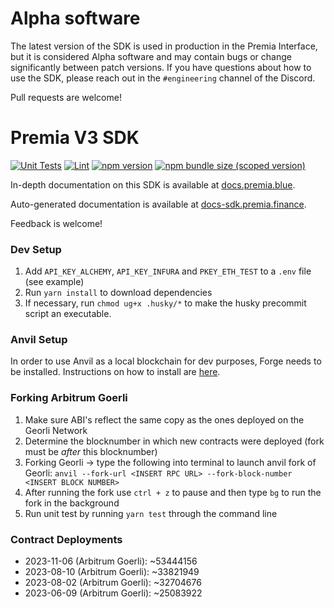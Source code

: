 # Alpha software

The latest version of the SDK is used in production in the Premia Interface,
but it is considered Alpha software and may contain bugs or change significantly between patch versions.
If you have questions about how to use the SDK, please reach out in the `#engineering` channel of the Discord.

Pull requests are welcome!

# Premia V3 SDK

[![Unit Tests](https://github.com/Premian-Labs/premia-v3-sdk/workflows/Unit%20Tests/badge.svg)](https://github.com/Premian-Labs/premia-v3-sdk/actions?query=workflow%3A%22Unit+Tests%22)
[![Lint](https://github.com/Premian_Labs/premia-v3-sdk/workflows/Lint/badge.svg)](https://github.com/Premian_Labs/premia-v3-sdk/actions?query=workflow%3ALint)
[![npm version](https://img.shields.io/npm/v/@premia/v3-sdk/latest.svg)](https://www.npmjs.com/package/@premia/v3-sdk/v/latest)
[![npm bundle size (scoped version)](https://img.shields.io/bundlephobia/minzip/@premia/v3-sdk/latest.svg)](https://bundlephobia.com/result?p=@premia/v3-sdk@latest)

In-depth documentation on this SDK is available at [docs.premia.blue](https://docs.premia.blue/).

Auto-generated documentation is available at [docs-sdk.premia.finance](https://docs-sdk.premia.finance/).

Feedback is welcome!

### Dev Setup

1. Add `API_KEY_ALCHEMY`, `API_KEY_INFURA` and `PKEY_ETH_TEST` to a `.env` file (see example)
2. Run `yarn install` to download dependencies
3. If necessary, run `chmod ug+x .husky/*` to make the husky precommit script an executable.

### Anvil Setup

In order to use Anvil as a local blockchain for dev purposes, Forge needs to be installed. Instructions on how to install are [here](https://mirror.xyz/crisgarner.eth/BhQzl33tthkJJ3Oh2ehAD_2FXGGlMupKlrUUcDk0ALA).

### Forking Arbitrum Goerli

1. Make sure ABI's reflect the same copy as the ones deployed on the Georli Network
2. Determine the blocknumber in which new contracts were deployed (fork must be _after_ this blocknumber)
3. Forking Georli -> type the following into terminal to launch anvil fork of Georli: `anvil --fork-url <INSERT RPC URL> --fork-block-number <INSERT BLOCK NUMBER>`
4. After running the fork use `ctrl + z` to pause and then type `bg` to run the fork in the background
5. Run unit test by running `yarn test` through the command line

### Contract Deployments

- 2023-11-06 (Arbitrum Goerli): ~53444156
- 2023-08-10 (Arbitrum Goerli): ~33821949
- 2023-08-02 (Arbitrum Goerli): ~32704676
- 2023-06-09 (Arbitrum Goerli): ~25083922
